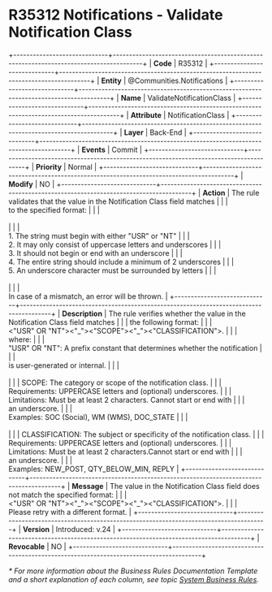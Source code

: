 ﻿---
erp.type: business-rule
erp.entity: Communities.Notifications
---

# R35312 Notifications - Validate Notification Class
+-----------------------------+---------------------------------------------------------------------------------------+
| **Code**                    | R35312                                                                                |
+-----------------------------+---------------------------------------------------------------------------------------+
| **Entity**                  | @Communities.Notifications                                                            |
+-----------------------------+---------------------------------------------------------------------------------------+
| **Name**                    | ValidateNotificationClass                                                             |
+-----------------------------+---------------------------------------------------------------------------------------+
| **Attribute**               | NotificationClass                                                                     | 
+-----------------------------+---------------------------------------------------------------------------------------+
| **Layer**                   | Back-End                                                                              |
+-----------------------------+---------------------------------------------------------------------------------------+
| **Events**                  | Commit                                                                                |
+-----------------------------+---------------------------------------------------------------------------------------+
| **Priority**                | Normal                                                                                |
+-----------------------------+---------------------------------------------------------------------------------------+
| **Modify**                  | NO                                                                                    |
+-----------------------------+---------------------------------------------------------------------------------------+
| **Action**                  | The rule validates that the value in the Notification Class field matches             |
|                             | <br/>to the specified format:                                                         |
|                             | <br><br>                                                                              |
|                             | <br/>1. The string must begin with either "USR" or "NT"                               |
|                             | <br/>2. It may only consist of uppercase letters and underscores                      |
|                             | <br/>3. It should not begin or end with an underscore                                 |
|                             | <br/>4. The entire string should include a minimum of 2 underscores                   |
|                             | <br/>5. An underscore character must be surrounded by letters                         |
|                             | <br><br>                                                                              |
|                             | <br/>In case of a mismatch, an error will be thrown.                                  |
+-----------------------------+---------------------------------------------------------------------------------------+
| **Description**             | Тhe rule verifies whether the value in the Notification Class field matches           |
|                             | the following format:                                                                 |
|                             | <br/><"USR" OR "NT"><"\_"><\"SCOPE"><"\_"><\"CLASSIFICATION">.                              |
|                             | <br/>where:                                                                           |
|                             | <br/>"USR" OR "NT": A prefix constant that determines whether the notification        | 
|                             | <br/>is user-generated or internal.                                                   |
|                             | <br><br>                                                                              |
|                             | SCOPE: The category or scope of the notification class.                               |
|                             | <br/>Requirements: UPPERCASE letters and (optional) underscores.                      |
|                             | <br/>Limitations: Must be at least 2 characters. Cannot start or end with             |
|                             | <br/>an underscore.                                                                   |
|                             | <br/>Examples: SOC (Social), WM (WMS), DOC_STATE                                      |
|                             | <br><br>                                                                              |
|                             | CLASSIFICATION: The subject or specificity of the notification class.                 |
|                             | <br/>Requirements: UPPERCASE letters and (optional) underscores.                      |
|                             | <br/>Limitations: Must be at least 2 characters.Cannot start or end with              |
|                             | <br/>an underscore.                                                                   |
|                             | <br/>Examples: NEW_POST, QTY_BELOW_MIN, REPLY                                         |
+-----------------------------+---------------------------------------------------------------------------------------+
| **Message**                 | The value in the Notification Class field does not match the specified format:        |
|                             | <br/><"USR" OR "NT"><"\_"><\"SCOPE"><"\_"><\"CLASSIFICATION">.                              |
|                             | <br/>Please retry with a different format.                                            |
+-----------------------------+---------------------------------------------------------------------------------------+
| **Version**                 | Introduced: v.24                                                                      |
+-----------------------------+---------------------------------------------------------------------------------------+
| **Revocable**               | NO                                                                                    |
+-----------------------------+---------------------------------------------------------------------------------------+

*\* For more information about the Business Rules Documentation Template and a short explanation of each column, see
topic [System Business Rules](../templates/template-description-system-business-rules.md).*
